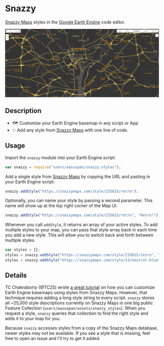 # Snazzy

[Snazzy Maps](https://snazzymaps.com) styles in the [Google Earth Engine](https://earthengine.google.com/) code editor.

![Snazzy basemap demo](assets/snazzy_demo.gif)

## Description

- 🗺️ Customize your Earth Engine basemap in any script or App
- ✨ Add any style from [Snazzy Maps](https://snazzymaps.com) with one line of code.

## Usage

Import the `snazzy` module into your Earth Engine script.

```javascript
var snazzy = require("users/aazuspan/snazzy:styles");
```

Add a single style from [Snazzy Maps](https://snazzymaps.com/explore) by copying the URL and pasting in your Earth Engine script:

```javascript
snazzy.addStyle("https://snazzymaps.com/style/235815/retro");
```

Optionally, you can name your style by passing a second parameter. This name will show up at the top right corner of the Map UI.

```javascript
snazzy.addStyle("https://snazzymaps.com/style/235815/retro", "Retro!");
```

Whenever you call `addStyle`, it returns an array of your active styles. To add multiple styles to your map, you can pass that style array back in each time you add a new style. This will allow you to switch back and forth between multiple styles.

```javascript
var styles = {};
styles = snazzy.addStyle("https://snazzymaps.com/style/235815/retro", "Retro!", styles);
styles = snazzy.addStyle("https://snazzymaps.com/style/13/neutral-blue", "Blue", styles);
```

## Details

TC Chakraborty  (@TC25) wrote [a great tutorial](https://developers.google.com/earth-engine/tutorials/community/customizing-base-map-styles) on how you can customize Earth Engine basemaps using styles from Snazzy Maps. However, that technique requires adding a long style string to every script. `snazzy` stores all ~25,000 style descriptions currently on Snazzy Maps in one big public Feature Collection (`users/aazuspan/assets/snazzy_styles`). When you request a style, `snazzy` queries that collection to find the right style and adds it to your map for you.

Because `snazzy` accesses styles from a copy of the Snazzy Maps database, newer styles may not be available. If you see a style that is missing, feel free to open an issue and I'll try to get it added.